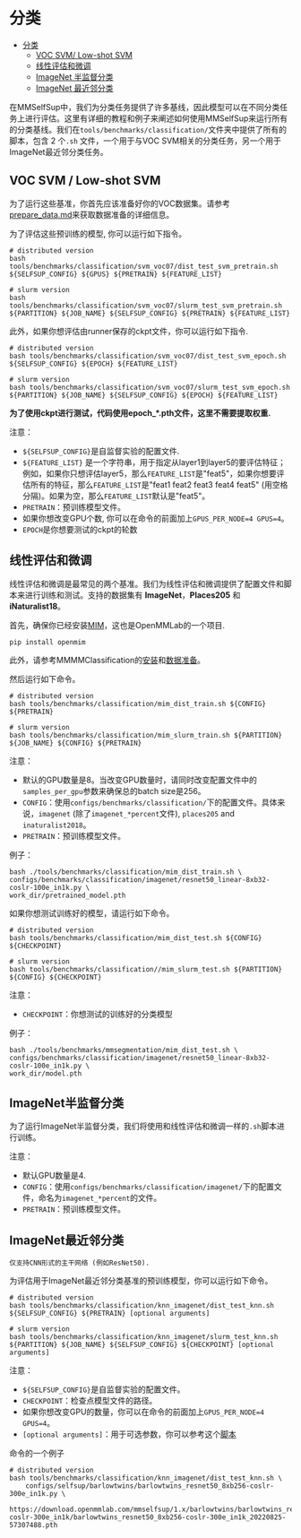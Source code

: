 # 分类

- [分类](#classification)
  - [VOC SVM/ Low-shot SVM](#voc-svm--low-shot-svm)
  - [线性评估和微调](#linear-evaluation-and-fine-tuning)
  - [ImageNet 半监督分类](#imagenet-semi-supervised-classification)
  - [ImageNet 最近邻分类](#imagenet-nearest-neighbor-classification)

在MMSelfSup中，我们为分类任务提供了许多基线，因此模型可以在不同分类任务上进行评估。这里有详细的教程和例子来阐述如何使用MMSelfSup来运行所有的分类基线。我们在`tools/benchmarks/classification/`文件夹中提供了所有的脚本，包含 2 个`.sh` 文件，一个用于与VOC SVM相关的分类任务，另一个用于ImageNet最近邻分类任务。

## VOC SVM / Low-shot SVM

为了运行这些基准，你首先应该准备好你的VOC数据集。请参考[prepare_data.md](./2_dataset_prepare.md)来获取数据准备的详细信息。

为了评估这些预训练的模型, 你可以运行如下指令。

```shell
# distributed version
bash tools/benchmarks/classification/svm_voc07/dist_test_svm_pretrain.sh ${SELFSUP_CONFIG} ${GPUS} ${PRETRAIN} ${FEATURE_LIST}

# slurm version
bash tools/benchmarks/classification/svm_voc07/slurm_test_svm_pretrain.sh ${PARTITION} ${JOB_NAME} ${SELFSUP_CONFIG} ${PRETRAIN} ${FEATURE_LIST}
```

此外，如果你想评估由runner保存的ckpt文件，你可以运行如下指令.

```shell
# distributed version
bash tools/benchmarks/classification/svm_voc07/dist_test_svm_epoch.sh ${SELFSUP_CONFIG} ${EPOCH} ${FEATURE_LIST}

# slurm version
bash tools/benchmarks/classification/svm_voc07/slurm_test_svm_epoch.sh ${PARTITION} ${JOB_NAME} ${SELFSUP_CONFIG} ${EPOCH} ${FEATURE_LIST}
```

**为了使用ckpt进行测试，代码使用epoch\_\*.pth文件，这里不需要提取权重.**

注意：

- `${SELFSUP_CONFIG}`是自监督实验的配置文件.
- `${FEATURE_LIST}` 是一个字符串，用于指定从layer1到layer5的要评估特征；例如，如果你只想评估layer5，那么`FEATURE_LIST`是"feat5"，如果你想要评估所有的特征，那么`FEATURE_LIST`是"feat1 feat2 feat3 feat4 feat5" (用空格分隔)。如果为空，那么`FEATURE_LIST`默认是"feat5"。
- `PRETRAIN`：预训练模型文件。
- 如果你想改变GPU个数, 你可以在命令的前面加上`GPUS_PER_NODE=4 GPUS=4`。
- `EPOCH`是你想要测试的ckpt的轮数

## 线性评估和微调

线性评估和微调是最常见的两个基准。我们为线性评估和微调提供了配置文件和脚本来进行训练和测试。支持的数据集有 **ImageNet**，**Places205** 和 **iNaturalist18**。

首先，确保你已经安装[MIM](https://github.com/open-mmlab/mim)，这也是OpenMMLab的一个项目.

```shell
pip install openmim
```

此外，请参考MMMMClassification的[安装](https://github.com/open-mmlab/mmclassification/blob/dev-1.x/docs/en/install.md)和[数据准备](https://github.com/open-mmlab/mmclassification/blob/dev-1.x/docs/en/getting_started.md)。

然后运行如下命令。

```shell
# distributed version
bash tools/benchmarks/classification/mim_dist_train.sh ${CONFIG} ${PRETRAIN}

# slurm version
bash tools/benchmarks/classification/mim_slurm_train.sh ${PARTITION} ${JOB_NAME} ${CONFIG} ${PRETRAIN}
```

注意：

- 默认的GPU数量是8。当改变GPU数量时，请同时改变配置文件中的`samples_per_gpu`参数来确保总的batch size是256。
- `CONFIG`：使用`configs/benchmarks/classification/`下的配置文件。具体来说，`imagenet` (除了`imagenet_*percent`文件), `places205` and `inaturalist2018`。
- `PRETRAIN`：预训练模型文件。

例子：

```shell
bash ./tools/benchmarks/classification/mim_dist_train.sh \
configs/benchmarks/classification/imagenet/resnet50_linear-8xb32-coslr-100e_in1k.py \
work_dir/pretrained_model.pth
```

如果你想测试训练好的模型，请运行如下命令。

```shell
# distributed version
bash tools/benchmarks/classification/mim_dist_test.sh ${CONFIG} ${CHECKPOINT}

# slurm version
bash tools/benchmarks/classification//mim_slurm_test.sh ${PARTITION} ${CONFIG} ${CHECKPOINT}
```

注意：

- `CHECKPOINT`：你想测试的训练好的分类模型

例子：

```shell
bash ./tools/benchmarks/mmsegmentation/mim_dist_test.sh \
configs/benchmarks/classification/imagenet/resnet50_linear-8xb32-coslr-100e_in1k.py \
work_dir/model.pth
```

## ImageNet半监督分类

为了运行ImageNet半监督分类，我们将使用和线性评估和微调一样的`.sh`脚本进行训练。

注意：

- 默认GPU数量是4.
- `CONFIG`：使用`configs/benchmarks/classification/imagenet/`下的配置文件，命名为`imagenet_*percent`的文件。
- `PRETRAIN`：预训练模型文件。

## ImageNet最近邻分类

```注意
仅支持CNN形式的主干网络 (例如ResNet50).
```

为评估用于ImageNet最近邻分类基准的预训练模型，你可以运行如下命令。

```shell
# distributed version
bash tools/benchmarks/classification/knn_imagenet/dist_test_knn.sh ${SELFSUP_CONFIG} ${PRETRAIN} [optional arguments]

# slurm version
bash tools/benchmarks/classification/knn_imagenet/slurm_test_knn.sh ${PARTITION} ${JOB_NAME} ${SELFSUP_CONFIG} ${CHECKPOINT} [optional arguments]
```

注意：

- `${SELFSUP_CONFIG}`是自监督实验的配置文件。
- `CHECKPOINT`：检查点模型文件的路径。
- 如果你想改变GPU的数量，你可以在命令的前面加上`GPUS_PER_NODE=4 GPUS=4`。
- `[optional arguments]`：用于可选参数，你可以参考这个[脚本](https://github.com/open-mmlab/mmselfsup/blob/1.x/tools/benchmarks/classification/knn_imagenet/test_knn.py)

命令的一个例子

```shell
# distributed version
bash tools/benchmarks/classification/knn_imagenet/dist_test_knn.sh \
    configs/selfsup/barlowtwins/barlowtwins_resnet50_8xb256-coslr-300e_in1k.py \
    https://download.openmmlab.com/mmselfsup/1.x/barlowtwins/barlowtwins_resnet50_8xb256-coslr-300e_in1k/barlowtwins_resnet50_8xb256-coslr-300e_in1k_20220825-57307488.pth
```
